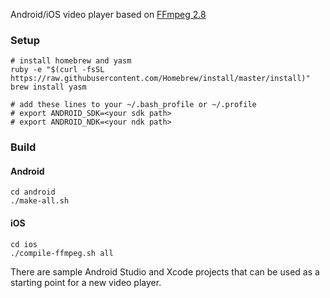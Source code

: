 Android/iOS video player based on [FFmpeg 2.8](http://ffmpeg.org)

### Setup
```
# install homebrew and yasm
ruby -e "$(curl -fsSL https://raw.githubusercontent.com/Homebrew/install/master/install)"
brew install yasm

# add these lines to your ~/.bash_profile or ~/.profile
# export ANDROID_SDK=<your sdk path>
# export ANDROID_NDK=<your ndk path>
```

### Build

#### Android

```
cd android
./make-all.sh
```

#### iOS
```
cd ios
./compile-ffmpeg.sh all
```

There are sample Android Studio and Xcode projects that can be used as a starting point for a new video player.
